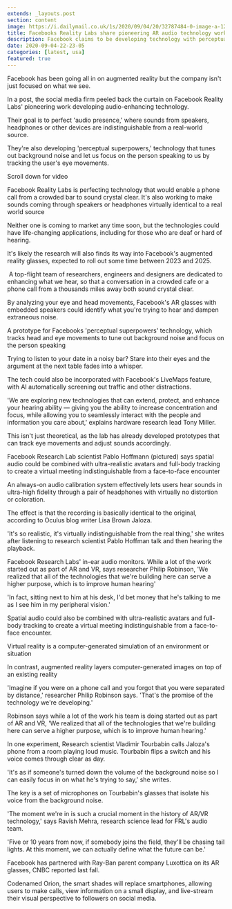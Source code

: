 ```yaml
---
extends: _layouts.post
section: content
image: https://i.dailymail.co.uk/1s/2020/09/04/20/32787484-0-image-a-12_1599246398883.jpg 
title: Facebooks Reality Labs share pioneering AR audio technology work 
description: Facebook claims to be developing technology with perceptual superpowers that tunes out background noise, allowing them to focus on certain sounds. And it could be added to the firms AR glasses. 
date: 2020-09-04-22-23-05 
categories: [latest, usa] 
featured: true 
--- 
```

Facebook has been going all in on augmented reality but the company isn't just focused on what we see. 

In a post, the social media firm peeled back the curtain on Facebook Reality Labs' pioneering work developing audio-enhancing technology.

Their goal is to perfect 'audio presence,' where sounds from speakers, headphones or other devices are indistinguishable from a real-world source.

They're also developing 'perceptual superpowers,' technology that tunes out background noise and let us focus on the person speaking to us by tracking the user's eye movements.

Scroll down for video 

Facebook Reality Labs is perfecting technology that would enable a phone call from a crowded bar to sound crystal clear. It's also working to make sounds coming through speakers or headphones virtually identical to a real world source

Neither one is coming to market any time soon, but the technologies could have life-changing applications, including for those who are deaf or hard of hearing.

It's likely the research will also finds its way into Facebook's augmented reality glasses, expected to roll out some time between 2023 and 2025. 

 A top-flight team of researchers, engineers and designers are dedicated to enhancing what we hear, so that a conversation in a crowded cafe or a phone call from a thousands miles away both sound crystal clear.

By analyzing your eye and head movements, Facebook's AR glasses with embedded speakers could identify what you're trying to hear and dampen extraneous noise. 

A prototype for Facebooks 'perceptual superpowers' technology, which tracks head and eye movements to tune out background noise and focus on the person speaking

Trying to listen to your date in a noisy bar? Stare into their eyes and the argument at the next table fades into a whisper. 

The tech could also be incorporated with Facebook's LiveMaps feature, with AI automatically screening out traffic and other distractions.

'We are exploring new technologies that can extend, protect, and enhance your hearing ability — giving you the ability to increase concentration and focus, while allowing you to seamlessly interact with the people and information you care about,' explains hardware research lead Tony Miller.

This isn't just theoretical, as the lab has already developed prototypes that can track eye movements and adjust sounds accordingly. 

Facebook Research Lab scientist Pablo Hoffmann (pictured) says spatial audio could be combined with ultra-realistic avatars and full-body tracking to create a virtual meeting indistinguishable from a face-to-face encounter

An always-on audio calibration system effectively lets users hear sounds in ultra-high fidelity through a pair of headphones with virtually no distortion or coloration.

The effect is that the recording is basically identical to the original, according to Oculus blog writer Lisa Brown Jaloza.

'It's so realistic, it's virtually indistinguishable from the real thing,' she writes after listening to research scientist Pablo Hoffman talk and then hearing the playback.

Facebook Research Labs' in-ear audio monitors. While a lot of the work started out as part of AR and VR, says researcher Philip Robinson, 'We realized that all of the technologies that we're building here can serve a higher purpose, which is to improve human hearing'

'In fact, sitting next to him at his desk, I'd bet money that he's talking to me as I see him in my peripheral vision.'

Spatial audio could also be combined with ultra-realistic avatars and full-body tracking to create a virtual meeting indistinguishable from a face-to-face encounter.

Virtual reality is a computer-generated simulation of an environment or situation

In contrast, augmented reality layers computer-generated images on top of an existing reality

'Imagine if you were on a phone call and you forgot that you were separated by distance,' researcher Philip Robinson says. 'That's the promise of the technology we're developing.'

Robinson says while a lot of the work his team is doing started out as part of AR and VR, 'We realized that all of the technologies that we're building here can serve a higher purpose, which is to improve human hearing.' 

In one experiment, Research scientist Vladimir Tourbabin calls Jaloza's phone from a room playing loud music. Tourbabin flips a switch and his voice comes through clear as day.

'It's as if someone's turned down the volume of the background noise so I can easily focus in on what he's trying to say,' she writes. 

The key is a set of microphones on Tourbabin's glasses that isolate his voice from the background noise.

'The moment we're in is such a crucial moment in the history of AR/VR technology,' says Ravish Mehra, research science lead for FRL's audio team. 

'Five or 10 years from now, if somebody joins the field, they'll be chasing tail lights. At this moment, we can actually define what the future can be.'   

Facebook has partnered with Ray-Ban parent company Luxottica on its AR glasses, CNBC reported last fall. 

Codenamed Orion, the smart shades will replace smartphones, allowing users to make calls, view information on a small display, and live-stream their visual perspective to followers on social media.

